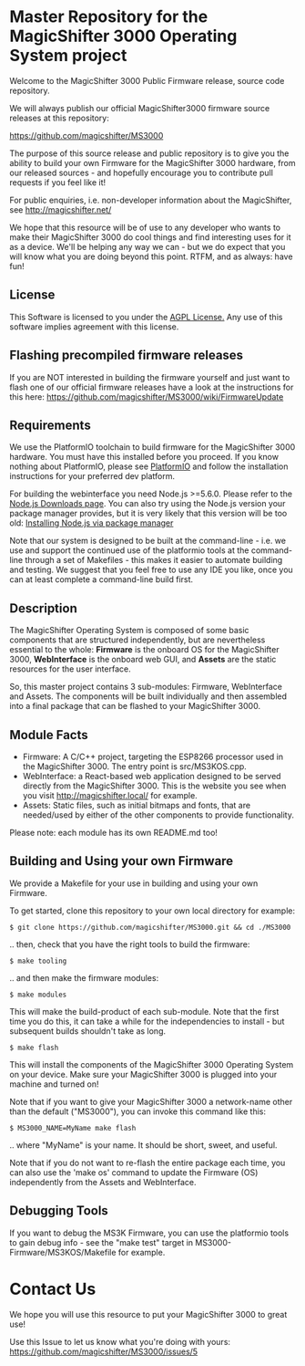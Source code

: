 
Master Repository for the MagicShifter 3000 Operating System project
====================================================================

Welcome to the MagicShifter 3000 Public Firmware release, source code repository.  

We will always publish our official MagicShifter3000 firmware source releases at this repository:

https://github.com/magicshifter/MS3000

The purpose of this source release and public repository is to give you the ability to build your own Firmware for the MagicShifter 3000 hardware, from our released sources - and hopefully encourage you to contribute pull requests if you feel like it!

For public enquiries, i.e. non-developer information about the MagicShifter, see http://magicshifter.net/  

We hope that this resource will be of use to any developer who wants to make their MagicShifter 3000 do cool things and find interesting uses for it as a device.  We'll be helping any way we can - but we do expect that you will know what you are doing beyond this point.  RTFM, and as always: have fun!

License
-------
This Software is licensed to you under the [AGPL License.](http://www.gnu.org/licenses/agpl.html) 
Any use of this software implies agreement with this license.

Flashing precompiled firmware releases
-----------------------------
If you are NOT interested in building the firmware yourself and just want to flash one of our official firmware releases have a look at the instructions for this here: https://github.com/magicshifter/MS3000/wiki/FirmwareUpdate

Requirements
------------
We use the PlatformIO toolchain to build firmware for the MagicShifter 3000 hardware.  You must have this installed before you proceed. If you know nothing about PlatformIO, please see [PlatformIO](http://platformio.org/) and follow the installation instructions for your preferred dev platform.

For building the webinterface you need Node.js >=5.6.0. Please refer to the [Node.js Downloads page](https://nodejs.org/en/download/). You can also try using the Node.js version your package manager provides,
but it is very likely that this version will be too old: [Installing Node.js via package manager](https://nodejs.org/en/download/package-manager/) 

Note that our system is designed to be built at the command-line - i.e. we use and support the continued use of the platformio tools at the command-line through a set of Makefiles - this makes it easier to automate building and testing.  We suggest that you feel free to use any IDE you like, once you can at least complete a command-line build first.

Description
------------
The MagicShifter Operating System is composed of some basic components that are structured independently, but are nevertheless essential to the whole: **Firmware** is the onboard OS for the MagicShifter 3000, **WebInterface** is the onboard web GUI, and **Assets** are the static resources for the user interface.  

So, this master project contains 3 sub-modules: Firmware, WebInterface and Assets. The components will be built individually and then assembled into a final package that can be flashed to your MagicShifter 3000.  

Module Facts
------------
*	Firmware: A C/C++ project, targeting the ESP8266 processor used in the MagicShifter 3000.  The entry point is src/MS3KOS.cpp.
*	WebInterface: a React-based web application designed to be served directly from the MagicShifter 3000. This is the website you see when you visit http://magicshifter.local/ for example.
*	Assets: Static files, such as initial bitmaps and fonts, that are needed/used by either of the other components to provide functionality.

Please note: each module has its own README.md too!

Building and Using your own Firmware
------------------------------------
We provide a Makefile for your use in building and using your own Firmware.  


To get started, clone this repository to your own local directory for example:

    $ git clone https://github.com/magicshifter/MS3000.git && cd ./MS3000
    
.. then, check that you have the right tools to build the firmware:

	$ make tooling

.. and then make the firmware modules:	

	$ make modules
	
This will make the build-product of each sub-module.  Note that the first time you do this, it can take a while for the independencies to install - but subsequent builds shouldn't take as long.
	
	$ make flash
	
This will install the components of the MagicShifter 3000 Operating System on your device.  Make sure your MagicShifter 3000 is plugged into your machine and turned on!

Note that if you want to give your MagicShifter 3000 a network-name other than the default ("MS3000"), you can invoke this command like this:

	$ MS3000_NAME=MyName make flash

.. where "MyName" is your name.  It should be short, sweet, and useful.

Note that if you do not want to re-flash the entire package each time, you can also use the 'make os' command to update the Firmware (OS) independently from the Assets and WebInterface.


Debugging Tools
---------------

If you want to debug the MS3K Firmware, you can use the platformio tools to gain debug info - see the "make test" target in MS3000-Firmware/MS3KOS/Makefile for example.

Contact Us
==========

We hope you will use this resource to put your MagicShifter 3000 to great use!  

Use this Issue to let us know what you're doing with yours: https://github.com/magicshifter/MS3000/issues/5 
